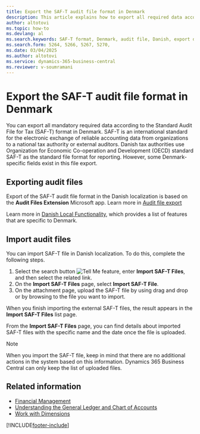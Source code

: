 ```yaml
---
title: Export the SAF-T audit file format in Denmark
description: This article explains how to export all required data according to the SAF-T format in Denmark.
author: altotovi
ms.topic: how-to
ms.devlang: al
ms.search.keywords: SAF-T format, Denmark, audit file, Danish, export data
ms.search.form: 5264, 5266, 5267, 5270, 
ms.date: 03/04/2025
ms.author: altotovi
ms.service: dynamics-365-business-central
ms.reviewer: v-soumramani
---
```


# Export the SAF-T audit file format in Denmark

You can export all mandatory required data according to the Standard Audit File for Tax (SAF-T) format in Denmark. SAF-T is an international standard for the electronic exchange of reliable accounting data from organizations to a national tax authority or external auditors. Danish tax authorities use Organization for Economic Co-operation and Development (OECD) standard SAF-T as the standard file format for reporting. However, some Denmark-specific fields exist in this file export.  

## Exporting audit files

Export of the SAF-T audit file format in the Danish localization is based on the **Audit Files Extension** Microsoft app. Learn more in [Audit file export](../../finance-how-to-export-audit-files.md)  

Learn more in [Danish Local Functionality](denmark-local-functionality.md), which provides a list of features that are specific to Denmark.

## Import audit files  

You can import SAF-T file in Danish localization. To do this, complete the following steps.

1. Select the search button ![Tell Me feature](../../media/ui-search/search_small.png "Tell me what you want to do"), enter **Import SAF-T Files**, and then select the related link.
1. On the **Import SAF-T Files** page, select **Import SAF-T File**.
1. On the attachment page, upload the SAF-T file by using drag and drop or by browsing to the file you want to import.  

When you finish importing the external SAF-T files, the result appears in the **Import SAF-T Files** list page.

From the **Import SAF-T Files** page, you can find details about imported SAF-T files with the specific name and the date once the file is uploaded.

> [!NOTE]
> When you import the SAF-T file, keep in mind that there are no additional actions in the system based on this information. Dynamics 365 Business Central can only keep the list of uploaded files.

## Related information

- [Financial Management](../../finance.md)  
- [Understanding the General Ledger and Chart of Accounts](../../finance-general-ledger.md)  
- [Work with Dimensions](../../finance-dimensions.md)  

[!INCLUDE[footer-include](../../includes/footer-banner.md)]

